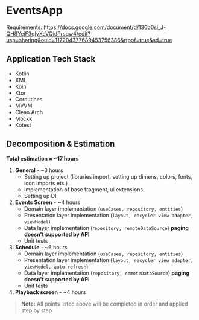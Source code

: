 # EventsApp

Requirements:
https://docs.google.com/document/d/136b0si_J-QH8YejF3qIyXeVQidPrsqw4/edit?usp=sharing&ouid=117204377689453756386&rtpof=true&sd=true

## Application Tech Stack
- Kotlin
- XML
- Koin
- Ktor
- Coroutines
- MVVM
- Clean Arch
- Mockk
- Kotest

## Decomposition & Estimation

**Total estimation = ~17 hours**

1. **General** - ~3 hours
	-  Setting up project (libraries import, setting up dimens, colors, fonts, icon imports ets.)
	- Implementation of base fragment, ui extensions
	- Setting up DI
2. **Events Screen** - ~4 hours
	- Domain layer implementation (`useCases, repository, entities`)
	- Presentation layer implementation (`layout, recycler view adapter, viewModel`)
	- Data layer implementation (r`epository, remoteDataSource`) **paging doesn't supported by API**
	- Unit tests
3. **Schedule** - ~6 hours
	- Domain layer implementation (`useCases, repository, entities`)
	- Presentation layer implementation (`layout, recycler view adapter, viewModel, auto refresh`)
	- Data layer implementation (`repository, remoteDataSource`) **paging doesn't supported by API**
	- Unit tests
4. **Playback screen** - ~4 hours

> **Note:** All points listed above will be completed in order and applied step by step
